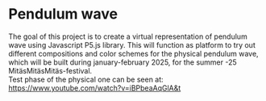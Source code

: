 # Pendulum wave

The goal of this project is to create a virtual representation of pendulum wave using Javascript P5.js library. This will function as platform to try out different compositions and color schemes for the physical pendulum wave, which will be built during january-february 2025, for the summer -25 MitäsMitäsMitäs-festival.  
Test phase of the physical one can be seen at: https://www.youtube.com/watch?v=iBPbeaAqGlA&t

